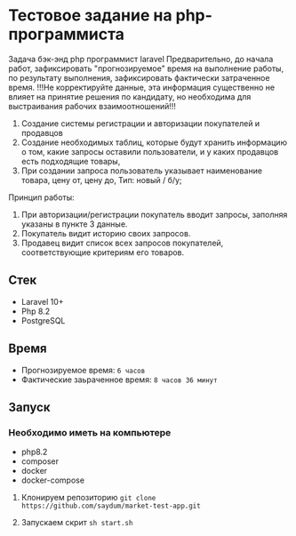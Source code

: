 # Тестовое задание на php-программиста
Задача бэк-энд php программист laravel
Предварительно, до начала работ, зафиксировать "прогнозируемое" время на выполнение работы, по результату выполнения, зафиксировать фактически затраченное время.  !!!Не корректируйте данные, эта информация существенно не влияет на принятие решения по кандидату, но необходима для выстраивания рабочих взаимоотношений!!!
1. Создание системы регистрации и авторизации покупателей и продавцов
2. Создание необходимых таблиц, которые будут хранить информацию о том, какие
   запросы оставили пользователи, и у каких продавцов есть подходящие товары,
3. При создании запроса пользователь указывает
   наименование товара,
   цену от,
   цену до,
   Тип: новый / б/у;

Принцип работы:
1. При авторизации/регистрации покупатель вводит запросы, заполняя указаны в пункте 3 данные.
2. Покупатель видит историю своих запросов.
3. Продавец видит список всех запросов покупателей, соответствующие критериям его товаров.

## Стек
- Laravel 10+
- Php 8.2
- PostgreSQL

## Время
- Прогнозируемое время: `6 часов`
- Фактические заьраченное время: `8 часов 36 минут`

## Запуск

### Необходимо иметь на компьютере
- php8.2
- composer
- docker
- docker-compose

1. Клонируем репозиторию 
`git clone https://github.com/saydum/market-test-app.git`

2. Запускаем скрит
`sh start.sh`
